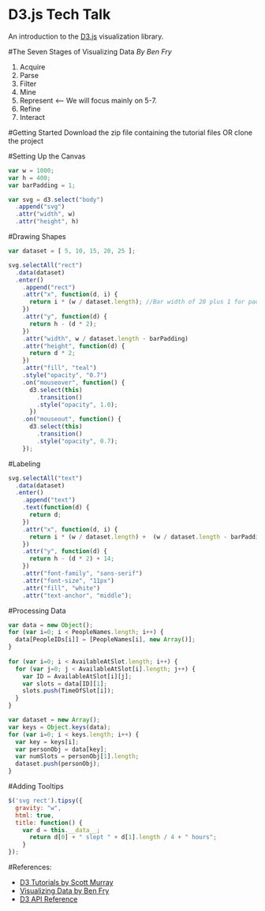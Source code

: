 D3.js Tech Talk
=================

An introduction to the [D3.js](http://d3js.org/) visualization library.

#The Seven Stages of Visualizing Data
*By Ben Fry*

1. Acquire
2. Parse
3. Filter
4. Mine
5. Represent <-- We will focus mainly on 5-7.
6. Refine
7. Interact


#Getting Started
Download the zip file containing the tutorial files OR clone the project 


#Setting Up the Canvas
```javascript
var w = 1000;
var h = 400;
var barPadding = 1;

var svg = d3.select("body")
  .append("svg")
  .attr("width", w)
  .attr("height", h)
```

#Drawing Shapes
```javascript
var dataset = [ 5, 10, 15, 20, 25 ];

svg.selectAll("rect")
  .data(dataset)
  .enter()
    .append("rect")
    .attr("x", function(d, i) {
      return i * (w / dataset.length); //Bar width of 20 plus 1 for padding
    })
    .attr("y", function(d) {
      return h - (d * 2);
    })
    .attr("width", w / dataset.length - barPadding)
    .attr("height", function(d) {
      return d * 2;
    })
    .attr("fill", "teal")
    .style("opacity", "0.7")
    .on("mouseover", function() {
      d3.select(this)
        .transition()
        .style("opacity", 1.0);                   
      })
    .on("mouseout", function() {
      d3.select(this)
        .transition()
        .style("opacity", 0.7);
    });
```

#Labeling
```javascript
svg.selectAll("text")
  .data(dataset)
  .enter()
    .append("text")
    .text(function(d) {
      return d;
    })
    .attr("x", function(d, i) {
      return i * (w / dataset.length) +  (w / dataset.length - barPadding) / 2;
    })
    .attr("y", function(d) {
      return h - (d * 2) + 14;
    })
    .attr("font-family", "sans-serif")
    .attr("font-size", "11px")
    .attr("fill", "white")
    .attr("text-anchor", "middle");
```

#Processing Data
```javascript
var data = new Object();
for (var i=0; i < PeopleNames.length; i++) {
  data[PeopleIDs[i]] = [PeopleNames[i], new Array()];
}
        
for (var i=0; i < AvailableAtSlot.length; i++) {
  for (var j=0; j < AvailableAtSlot[i].length; j++) {
    var ID = AvailableAtSlot[i][j];
    var slots = data[ID][1];
    slots.push(TimeOfSlot[i]);
  }
}

var dataset = new Array();
var keys = Object.keys(data);
for (var i=0; i < keys.length; i++) {
  var key = keys[i];
  var personObj = data[key];
  var numSlots = personObj[1].length;
  dataset.push(personObj);
}
```

#Adding Tooltips
```javascript
$('svg rect').tipsy({ 
  gravity: "w", 
  html: true, 
  title: function() {
    var d = this.__data__;
      return d[0] + " slept " + d[1].length / 4 + " hours"; 
    }
});
```

#References: 
* [D3 Tutorials by Scott Murray](http://alignedleft.com/tutorials/d3/)
* [Visualizing Data by Ben Fry](http://benfry.com/writing/)
* [D3 API Reference](https://github.com/mbostock/d3/wiki/API-Reference)
